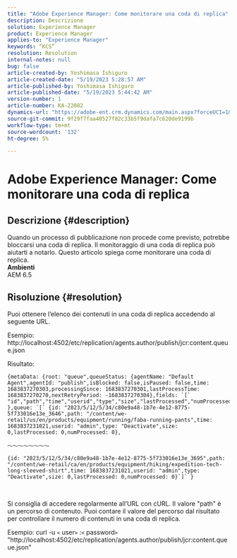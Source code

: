 ```yaml
---
title: "Adobe Experience Manager: Come monitorare una coda di replica"
description: Descrizione
solution: Experience Manager
product: Experience Manager
applies-to: "Experience Manager"
keywords: “KCS”
resolution: Resolution
internal-notes: null
bug: false
article-created-by: Yoshimasa Ishiguro
article-created-date: "5/19/2023 5:28:57 AM"
article-published-by: Yoshimasa Ishiguro
article-published-date: "5/19/2023 5:44:42 AM"
version-number: 1
article-number: KA-22082
dynamics-url: "https://adobe-ent.crm.dynamics.com/main.aspx?forceUCI=1&pagetype=entityrecord&etn=knowledgearticle&id=29749607-06f6-ed11-8848-6045bd006b25"
source-git-commit: 9f29f7faa40527f82c33b5f9dafa7c620de9199b
workflow-type: tm+mt
source-wordcount: '132'
ht-degree: 5%

---
```


# Adobe Experience Manager: Come monitorare una coda di replica

## Descrizione {#description}

Quando un processo di pubblicazione non procede come previsto, potrebbe bloccarsi una coda di replica. Il monitoraggio di una coda di replica può aiutarti a notarlo. Questo articolo spiega come monitorare una coda di replica.
 <br><b>Ambienti</b><br>
AEM 6.5

## Risoluzione {#resolution}


Puoi ottenere l’elenco dei contenuti in una coda di replica accedendo al seguente URL.

Esempio: http://localhost:4502/etc/replication/agents.author/publish/jcr:content.queue.json

Risultato:


```
{metaData: {root: "queue",queueStatus: {agentName: "Default Agent",agentId: "publish",isBlocked: false,isPaused: false,time: 1683837270303,processingSince: 1683837270301,lastProcessTime: 1683837270270,nextRetryPeriod: -1683837270304},fields: `[` "id","path","time","userid","type","size","lastProcessed","numProcessed"`]` },queue: `[` {id: "2023/5/12/5/34/c80e9a48-1b7e-4e12-8775-5f733016e13e_3646",path: "/content/we-retail/us/en/products/equipment/running/faba-running-pants",time: 1683837231021,userid: "admin",type: "Deactivate",size: 0,lastProcessed: 0,numProcessed: 0},
```


`〜〜〜〜〜〜〜〜`






```
{id: "2023/5/12/5/34/c80e9a48-1b7e-4e12-8775-5f733016e13e_3695",path: "/content/we-retail/ca/en/products/equipment/hiking/expedition-tech-long-sleeved-shirt",time: 1683837231021,userid: "admin",type: "Deactivate",size: 0,lastProcessed: 0,numProcessed: 0}`]` }
```


 


Si consiglia di accedere regolarmente all’URL con cURL. Il valore &quot;path&quot; è un percorso di contenuto. Puoi contare il valore del percorso dal risultato per controllare il numero di contenuti in una coda di replica.

Esempio: curl -u `<` user`>` :`<` password`>`  &quot;http://localhost:4502/etc/replication/agents.author/publish/jcr:content.queue.json&quot;
